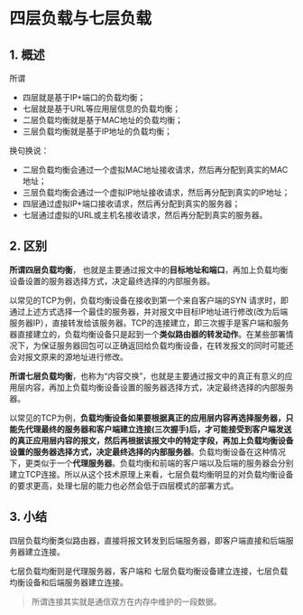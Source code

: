 # 四层负载与七层负载

## 1. 概述

所谓

* 四层就是基于IP+端口的负载均衡；
* 七层就是基于URL等应用层信息的负载均衡；
* 二层负载均衡就是基于MAC地址的负载均衡；
* 三层负载均衡就是基于IP地址的负载均衡；

换句换说：

* 二层负载均衡会通过一个虚拟MAC地址接收请求，然后再分配到真实的MAC地址；
* 三层负载均衡会通过一个虚拟IP地址接收请求，然后再分配到真实的IP地址；
* 四层通过虚拟IP+端口接收请求，然后再分配到真实的服务器；
* 七层通过虚拟的URL或主机名接收请求，然后再分配到真实的服务器。



## 2. 区别

**所谓四层负载均衡**， 也就是主要通过报文中的**目标地址和端口**，再加上负载均衡设备设置的服务器选择方式，决定最终选择的内部服务器。

以常见的TCP为例，负载均衡设备在接收到第一个来自客户端的SYN 请求时，即通过上述方式选择一个最佳的服务器，并对报文中目标IP地址进行修改(改为后端服务器IP），直接转发给该服务器。TCP的连接建立，即三次握手是客户端和服务器直接建立的，负载均衡设备只是起到一个**类似路由器的转发动作**。在某些部署情况下，为保证服务器回包可以正确返回给负载均衡设备，在转发报文的同时可能还会对报文原来的源地址进行修改。

**所谓七层负载均衡**，也称为“内容交换”，也就是主要通过报文中的真正有意义的应用层内容，再加上负载均衡设备设置的服务器选择方式，决定最终选择的内部服务器。

以常见的TCP为例，**负载均衡设备如果要根据真正的应用层内容再选择服务器，只能先代理最终的服务器和客户端建立连接(三次握手)后，才可能接受到客户端发送的真正应用层内容的报文，然后再根据该报文中的特定字段，再加上负载均衡设备设置的服务器选择方式，决定最终选择的内部服务器**。负载均衡设备在这种情况下，更类似于一个**代理服务器**。负载均衡和前端的客户端以及后端的服务器会分别建立TCP连接。所以从这个技术原理上来看，七层负载均衡明显的对负载均衡设备的要求更高，处理七层的能力也必然会低于四层模式的部署方式。



## 3. 小结

四层负载均衡类似路由器，直接将报文转发到后端服务器，即客户端直接和后端服务器建立连接。

七层负载均衡则是代理服务器，客户端和 七层负载均衡设备建立连接，七层负载均衡设备和后端服务器建立连接。

> 所谓连接其实就是通信双方在内存中维护的一段数据。